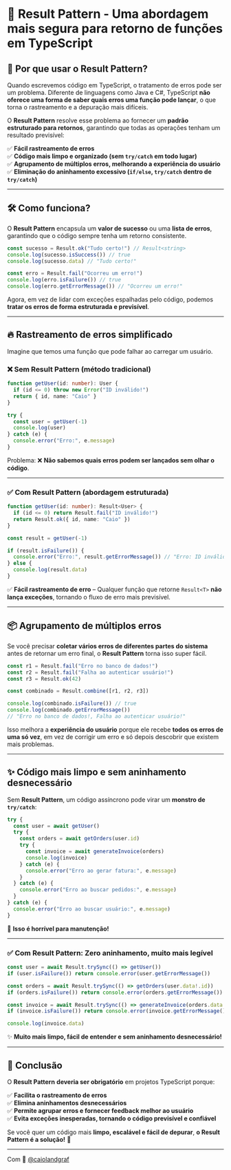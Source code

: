 # 🚀 **Result Pattern - Uma abordagem mais segura para retorno de funções em TypeScript**  

## 📌 **Por que usar o Result Pattern?**  

Quando escrevemos código em TypeScript, o tratamento de erros pode ser um problema. Diferente de linguagens como Java e C#, TypeScript **não oferece uma forma de saber quais erros uma função pode lançar**, o que torna o rastreamento e a depuração mais difíceis.  

O **Result Pattern** resolve esse problema ao fornecer um **padrão estruturado para retornos**, garantindo que todas as operações tenham um resultado previsível:  

✅ **Fácil rastreamento de erros**  
✅ **Código mais limpo e organizado (sem `try/catch` em todo lugar)**  
✅ **Agrupamento de múltiplos erros, melhorando a experiência do usuário**  
✅ **Eliminação do aninhamento excessivo (`if/else`, `try/catch` dentro de `try/catch`)**  

---

## 🛠️ **Como funciona?**  

O **Result Pattern** encapsula um **valor de sucesso** ou uma **lista de erros**, garantindo que o código sempre tenha um retorno consistente.  

```ts
const sucesso = Result.ok("Tudo certo!") // Result<string>
console.log(sucesso.isSuccess()) // true
console.log(sucesso.data) // "Tudo certo!"

const erro = Result.fail("Ocorreu um erro!")
console.log(erro.isFailure()) // true
console.log(erro.getErrorMessage()) // "Ocorreu um erro!"
```

Agora, em vez de lidar com exceções espalhadas pelo código, podemos **tratar os erros de forma estruturada e previsível**.

---

## 🔥 **Rastreamento de erros simplificado**  

Imagine que temos uma função que pode falhar ao carregar um usuário.  

### ❌ Sem Result Pattern (método tradicional)  
```ts
function getUser(id: number): User {
  if (id <= 0) throw new Error("ID inválido!")
  return { id, name: "Caio" }
}

try {
  const user = getUser(-1)
  console.log(user)
} catch (e) {
  console.error("Erro:", e.message)
}
```
Problema: ❌ **Não sabemos quais erros podem ser lançados sem olhar o código**.  

---

### ✅ Com Result Pattern (abordagem estruturada)  
```ts
function getUser(id: number): Result<User> {
  if (id <= 0) return Result.fail("ID inválido!")
  return Result.ok({ id, name: "Caio" })
}

const result = getUser(-1)

if (result.isFailure()) {
  console.error("Erro:", result.getErrorMessage()) // "Erro: ID inválido!"
} else {
  console.log(result.data)
}
```
✅ **Fácil rastreamento de erro** – Qualquer função que retorne `Result<T>` **não lança exceções**, tornando o fluxo de erro mais previsível.  

---

## 📦 **Agrupamento de múltiplos erros**  

Se você precisar **coletar vários erros de diferentes partes do sistema** antes de retornar um erro final, o **Result Pattern** torna isso super fácil.  

```ts
const r1 = Result.fail("Erro no banco de dados!")
const r2 = Result.fail("Falha ao autenticar usuário!")
const r3 = Result.ok(42)

const combinado = Result.combine([r1, r2, r3])

console.log(combinado.isFailure()) // true
console.log(combinado.getErrorMessage()) 
// "Erro no banco de dados!, Falha ao autenticar usuário!"
```

Isso melhora a **experiência do usuário** porque ele recebe **todos os erros de uma só vez**, em vez de corrigir um erro e só depois descobrir que existem mais problemas.

---

## ✨ **Código mais limpo e sem aninhamento desnecessário**  

Sem **Result Pattern**, um código assíncrono pode virar um **monstro de `try/catch`**:  
```ts
try {
  const user = await getUser()
  try {
    const orders = await getOrders(user.id)
    try {
      const invoice = await generateInvoice(orders)
      console.log(invoice)
    } catch (e) {
      console.error("Erro ao gerar fatura:", e.message)
    }
  } catch (e) {
    console.error("Erro ao buscar pedidos:", e.message)
  }
} catch (e) {
  console.error("Erro ao buscar usuário:", e.message)
}
```

🛑 **Isso é horrível para manutenção!**  

---

### ✅ **Com Result Pattern: Zero aninhamento, muito mais legível**  
```ts
const user = await Result.trySync(() => getUser())
if (user.isFailure()) return console.error(user.getErrorMessage())

const orders = await Result.trySync(() => getOrders(user.data!.id))
if (orders.isFailure()) return console.error(orders.getErrorMessage())

const invoice = await Result.trySync(() => generateInvoice(orders.data!))
if (invoice.isFailure()) return console.error(invoice.getErrorMessage())

console.log(invoice.data)
```
✨ **Muito mais limpo, fácil de entender e sem aninhamento desnecessário!**  

---

## 🎯 **Conclusão**  

O **Result Pattern** **deveria ser obrigatório** em projetos TypeScript porque:  

✅ **Facilita o rastreamento de erros**  
✅ **Elimina aninhamentos desnecessários**  
✅ **Permite agrupar erros e fornecer feedback melhor ao usuário**  
✅ **Evita exceções inesperadas, tornando o código previsível e confiável**  

Se você quer um código mais **limpo, escalável e fácil de depurar**, **o Result Pattern é a solução!** 🚀

---

Com 💜 [@caiolandgraf](https://eicode.com.br)
